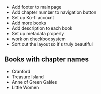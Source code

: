 -  Add footer to main page
-  Add chapter number to navigation button
-  Set up Ko-fi account
-  Add more books
-  Add description to each book
-  Set up metadata properly
-  work on checkbox system
-  Sort out the layout so it's truly beautiful

## Books with chapter names

-  Cranford
-  Treasure Island
-  Anne of Green Gables
-  Little Women
